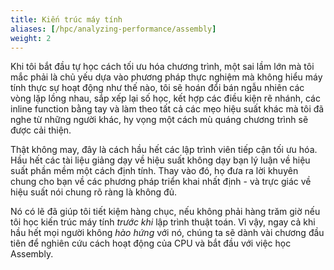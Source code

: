 ```yaml
---
title: Kiến trúc máy tính
aliases: [/hpc/analyzing-performance/assembly]
weight: 2
---
```


Khi tôi bắt đầu tự học cách tối ưu hóa chương trình, một sai lầm lớn mà tôi mắc phải là chủ yếu dựa vào phương pháp thực nghiệm mà không hiểu máy tính thực sự hoạt động như thế nào, tôi sẽ hoán đổi bán ngẫu nhiên các vòng lặp lồng nhau, sắp xếp lại số học, kết hợp các điều kiện rẽ nhánh, các inline function bằng tay và làm theo tất cả các mẹo hiệu suất khác mà tôi đã nghe từ những người khác, hy vọng một cách mù quáng chương trình sẽ được cải thiện.

Thật không may, đây là cách hầu hết các lập trình viên tiếp cận tối ưu hóa. Hầu hết các tài liệu giảng dạy về hiệu suất không dạy bạn lý luận về hiệu suất phần mềm một cách định tính. Thay vào đó, họ đưa ra lời khuyên chung cho bạn về các phương pháp triển khai nhất định - và trực giác về hiệu suất nói chung rõ ràng là không đủ.

Nó có lẽ đã giúp tôi tiết kiệm hàng chục, nếu không phải hàng trăm giờ nếu tôi học kiến trúc máy tính *trước khi* lập trình thuật toán. Vì vậy, ngay cả khi hầu hết mọi người không *hào hứng* với nó, chúng ta sẽ dành vài chương đầu tiên để nghiên cứu cách hoạt động của CPU và bắt đầu với việc học Assembly.
